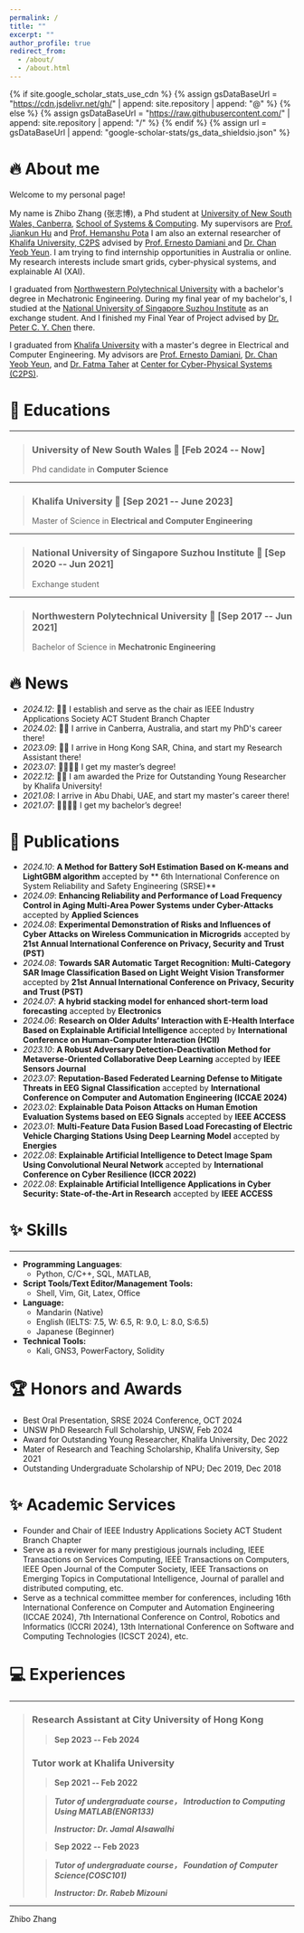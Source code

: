 ```yaml
---
permalink: /
title: ""
excerpt: ""
author_profile: true
redirect_from: 
  - /about/
  - /about.html
---
```


{% if site.google_scholar_stats_use_cdn %}
{% assign gsDataBaseUrl = "https://cdn.jsdelivr.net/gh/" | append: site.repository | append: "@" %}
{% else %}
{% assign gsDataBaseUrl = "https://raw.githubusercontent.com/" | append: site.repository | append: "/" %}
{% endif %}
{% assign url = gsDataBaseUrl | append: "google-scholar-stats/gs_data_shieldsio.json" %}

<span class='anchor' id='about-me'></span>

# 🔥 About me

Welcome to my personal page! 

My name is Zhibo Zhang (张志博), a Phd student at [University of New South Wales, Canberra](https://www.unsw.edu.au/canberra), [School of Systems & Computing](https://www.unsw.edu.au/canberra/about-us/our-schools/school-of-systems-and-computing). My supervisors are [Prof. Jiankun Hu](https://research.unsw.edu.au/people/professor-jiankun-hu) and [Prof. Hemanshu Pota](https://research.unsw.edu.au/people/associate-professor-hemanshu-pota)  I am also an external researcher of [Khalifa University, C2PS](https://www.ku.ac.ae/c2ps) advised by [Prof. Ernesto Damiani ](https://www.ku.ac.ae/college-people/ernesto-damiani) and [Dr. Chan Yeob Yeun](https://www.ku.ac.ae/college-people/chan-yeob-yeun). I am trying to find internship opportunities in Australia or online. My research interests include smart grids, cyber-physical systems, and explainable AI (XAI).

I graduated from [Northwestern Polytechnical University](https://en.nwpu.edu.cn/) with a bachelor's degree in Mechatronic Engineering. During my final year of my bachelor's, I studied at the [National University of Singapore Suzhou Institute](http://en.nusri.cn/) as an exchange student. And I finished my Final Year of Project advised by [Dr. Peter C. Y. Chen](https://cde.nus.edu.sg/me/staff/chen-chao-yu-peter/) there.

I graduated from [Khalifa University](https://www.ku.ac.ae/) with a master's degree in Electrical and Computer Engineering. My advisors are [Prof. Ernesto Damiani](https://www.ku.ac.ae/academics/college-of-engineering/department/department-of-electrical-engineering-and-computer-science/people/prof-ernesto-damiani), [Dr. Chan Yeob Yeun](https://www.ku.ac.ae/academics/college-of-engineering/department/department-of-electrical-engineering-and-computer-science/people/dr-chan-yeob-yeun), and [Dr. Fatma Taher](https://www.zu.ac.ae/main/en/colleges/colleges/__college_of_technological_innovation/faculty_and_staff/_profiles/Fatma_Taher.aspx) at [Center for Cyber-Physical Systems (C2PS)](https://www.ku.ac.ae/c2ps).


📖 Educations
=========
-   ---------------------------------------------------- -------------------------
> ### **University of New South Wales**   📅 **[Feb 2024 -- Now]**
>
>  Phd candidate in **Computer Science**

-   ---------------------------------------------------- -------------------------
> ### **Khalifa University**   📅 **[Sep 2021 -- June 2023]**
>
>  Master of Science in **Electrical and Computer Engineering**

-   ---------------------------------------------------- -------------------------

> ### **National University of Singapore Suzhou Institute**   📅 **[Sep 2020 -- Jun 2021]**
>
>  Exchange student

-   ---------------------------------------------------- -------------------------

> ### **Northwestern Polytechnical University**   📅 **[Sep 2017 -- Jun 2021]**
>
>  Bachelor of Science in **Mechatronic Engineering**


# 🔥 News

- *2024.12*: 🎉🎉 I establish and serve as the chair as IEEE Industry Applications Society ACT Student Branch Chapter
- *2024.02*: 🎉🎉 I arrive in Canberra, Australia, and start my PhD's career there!
- *2023.09*: 🎉🎉 I arrive in Hong Kong SAR, China, and start my Research Assistant there!
- *2023.07*: 👨‍🎓👨‍🎓 I get my master’s degree!
- *2022.12*: 🎉🎉 I am awarded the Prize for Outstanding Young Researcher by Khalifa University!
- *2021.08*: I arrive in Abu Dhabi, UAE, and start my master's career there!
- *2021.07*: 👨‍🎓👨‍🎓 I get my bachelor’s degree!


# 📝 Publications
- *2024.10*: **A Method for Battery SoH Estimation Based on K-means and LightGBM algorithm** accepted by ** 6th International Conference on System Reliability and Safety Engineering (SRSE)**
- *2024.09*: **Enhancing Reliability and Performance of Load Frequency Control in Aging Multi-Area Power Systems under Cyber-Attacks** accepted by **Applied Sciences**
- *2024.08*: **Experimental Demonstration of Risks and Influences of Cyber Attacks on Wireless Communication in Microgrids** accepted by **21st Annual International Conference on Privacy, Security and Trust (PST)**
- *2024.08*: **Towards SAR Automatic Target Recognition: Multi-Category SAR Image Classification Based on Light Weight Vision Transformer** accepted by **21st Annual International Conference on Privacy, Security and Trust (PST)**
- *2024.07*: **A hybrid stacking model for enhanced short-term load forecasting** accepted by **Electronics**
- *2024.06*: **Research on Older Adults’ Interaction with E-Health Interface Based on Explainable Artificial Intelligence** accepted by **International Conference on Human-Computer Interaction (HCII)**
- *2023.10*: **A Robust Adversary Detection-Deactivation Method for Metaverse-Oriented Collaborative Deep Learning** accepted by **IEEE Sensors Journal**
- *2023.07*: **Reputation-Based Federated Learning Defense to Mitigate Threats in EEG Signal Classification** accepted by **International Conference on Computer and Automation Engineering (ICCAE 2024)**
- *2023.02*: **Explainable Data Poison Attacks on Human Emotion Evaluation Systems based on EEG Signals** accepted by **IEEE ACCESS**
- *2023.01*: **Multi-Feature Data Fusion Based Load Forecasting of Electric Vehicle Charging Stations Using Deep Learning Model** accepted by **Energies**
- *2022.08*: **Explainable Artificial Intelligence to Detect Image Spam Using Convolutional Neural Network** accepted by **International Conference on Cyber Resilience (ICCR 2022)**
- *2022.08*: **Explainable Artificial Intelligence Applications in Cyber Security: State-of-the-Art in Research** accepted by **IEEE ACCESS**


✨ Skills
================

***

- **Programming Languages**: 
  - Python, C/C++, SQL, MATLAB, 
- **Script Tools/Text Editor/Management Tools:**
  - Shell, Vim, Git, Latex, Office
- **Language:**
  - Mandarin (Native)
  - English (IELTS: 7.5, W: 6.5, R: 9.0, L: 8.0, S:6.5)
  - Japanese (Beginner)
- **Technical Tools:**
  - Kali, GNS3, PowerFactory, Solidity


🏆 Honors and Awards
======
- Best Oral Presentation, SRSE 2024 Conference, OCT 2024
- UNSW PhD Research Full Scholarship, UNSW, Feb 2024
- Award for Outstanding Young Researcher, Khalifa University, Dec 2022
- Mater of Research and Teaching Scholarship, Khalifa University, Sep 2021
- Outstanding Undergraduate Scholarship of NPU; Dec 2019, Dec 2018


✨ Academic Services
======
- Founder and Chair of IEEE Industry Applications Society ACT Student Branch Chapter
- Serve as a reviewer for many prestigious journals including, IEEE Transactions on Services Computing, IEEE Transactions on Computers, IEEE Open Journal of the Computer Society, IEEE Transactions on Emerging Topics in Computational Intelligence, Journal of parallel and distributed computing, etc.
- Serve as a technical committee member for conferences, including 16th International Conference on Computer and Automation Engineering (ICCAE 2024), 7th International Conference on Control, Robotics and Informatics (ICCRI 2024), 13th International Conference on Software and Computing Technologies (ICSCT 2024), etc.


💻 Experiences
==========

-   ------------------------------------------------ -------------------------

> ### **Research Assistant at City University of Hong Kong**     
>
> > **Sep 2023 -- Feb 2024**
>
> ### **Tutor work at Khalifa University**     
>
> > **Sep 2021 -- Feb 2022**
>
> > ***Tutor of undergraduate course， Introduction to Computing Using MATLAB(ENGR133)***
> >
> > ***Instructor: Dr. Jamal Alsawalhi***
>
> > **Sep 2022 -- Feb 2023**
>
> > ***Tutor of undergraduate course， Foundation of Computer Science(COSC101)***
> >
> > ***Instructor: Dr. Rabeb Mizouni***






---
Zhibo Zhang

